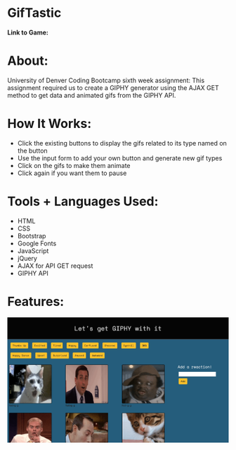 # GifTastic

**Link to Game:**

# About:
University of Denver Coding Bootcamp sixth week assignment: This assignment required us to create a GIPHY generator using the AJAX GET method to get data and animated gifs from the GIPHY API.

# How It Works:
- Click the existing buttons to display the gifs related to its type named on the button
- Use the input form to add your own button and generate new gif types
- Click on the gifs to make them animate
- Click again if you want them to pause

# Tools + Languages Used:
* HTML
* CSS
* Bootstrap
* Google Fonts
* JavaScript
* jQuery
* AJAX for API GET request
* GIPHY API

# Features:
![Image](gifpage.png)